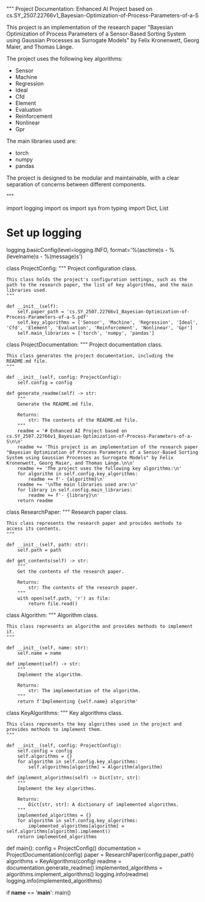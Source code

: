 """
Project Documentation: Enhanced AI Project based on cs.SY_2507.22766v1_Bayesian-Optimization-of-Process-Parameters-of-a-S

This project is an implementation of the research paper "Bayesian Optimization of Process Parameters of a Sensor-Based Sorting System using Gaussian Processes as Surrogate Models" by Felix Kronenwett, Georg Maier, and Thomas Länge.

The project uses the following key algorithms:
- Sensor
- Machine
- Regression
- Ideal
- Cfd
- Element
- Evaluation
- Reinforcement
- Nonlinear
- Gpr

The main libraries used are:
- torch
- numpy
- pandas

The project is designed to be modular and maintainable, with a clear separation of concerns between different components.

"""

import logging
import os
import sys
from typing import Dict, List

# Set up logging
logging.basicConfig(level=logging.INFO, format='%(asctime)s - %(levelname)s - %(message)s')

class ProjectConfig:
    """
    Project configuration class.

    This class holds the project's configuration settings, such as the path to the research paper, the list of key algorithms, and the main libraries used.
    """

    def __init__(self):
        self.paper_path = 'cs.SY_2507.22766v1_Bayesian-Optimization-of-Process-Parameters-of-a-S.pdf'
        self.key_algorithms = ['Sensor', 'Machine', 'Regression', 'Ideal', 'Cfd', 'Element', 'Evaluation', 'Reinforcement', 'Nonlinear', 'Gpr']
        self.main_libraries = ['torch', 'numpy', 'pandas']

class ProjectDocumentation:
    """
    Project documentation class.

    This class generates the project documentation, including the README.md file.
    """

    def __init__(self, config: ProjectConfig):
        self.config = config

    def generate_readme(self) -> str:
        """
        Generate the README.md file.

        Returns:
            str: The contents of the README.md file.
        """
        readme = '# Enhanced AI Project based on cs.SY_2507.22766v1_Bayesian-Optimization-of-Process-Parameters-of-a-S\n\n'
        readme += 'This project is an implementation of the research paper "Bayesian Optimization of Process Parameters of a Sensor-Based Sorting System using Gaussian Processes as Surrogate Models" by Felix Kronenwett, Georg Maier, and Thomas Länge.\n\n'
        readme += 'The project uses the following key algorithms:\n'
        for algorithm in self.config.key_algorithms:
            readme += f'- {algorithm}\n'
        readme += '\nThe main libraries used are:\n'
        for library in self.config.main_libraries:
            readme += f'- {library}\n'
        return readme

class ResearchPaper:
    """
    Research paper class.

    This class represents the research paper and provides methods to access its contents.
    """

    def __init__(self, path: str):
        self.path = path

    def get_contents(self) -> str:
        """
        Get the contents of the research paper.

        Returns:
            str: The contents of the research paper.
        """
        with open(self.path, 'r') as file:
            return file.read()

class Algorithm:
    """
    Algorithm class.

    This class represents an algorithm and provides methods to implement it.
    """

    def __init__(self, name: str):
        self.name = name

    def implement(self) -> str:
        """
        Implement the algorithm.

        Returns:
            str: The implementation of the algorithm.
        """
        return f'Implementing {self.name} algorithm'

class KeyAlgorithms:
    """
    Key algorithms class.

    This class represents the key algorithms used in the project and provides methods to implement them.
    """

    def __init__(self, config: ProjectConfig):
        self.config = config
        self.algorithms = {}
        for algorithm in self.config.key_algorithms:
            self.algorithms[algorithm] = Algorithm(algorithm)

    def implement_algorithms(self) -> Dict[str, str]:
        """
        Implement the key algorithms.

        Returns:
            Dict[str, str]: A dictionary of implemented algorithms.
        """
        implemented_algorithms = {}
        for algorithm in self.config.key_algorithms:
            implemented_algorithms[algorithm] = self.algorithms[algorithm].implement()
        return implemented_algorithms

def main():
    config = ProjectConfig()
    documentation = ProjectDocumentation(config)
    paper = ResearchPaper(config.paper_path)
    algorithms = KeyAlgorithms(config)
    readme = documentation.generate_readme()
    implemented_algorithms = algorithms.implement_algorithms()
    logging.info(readme)
    logging.info(implemented_algorithms)

if __name__ == '__main__':
    main()